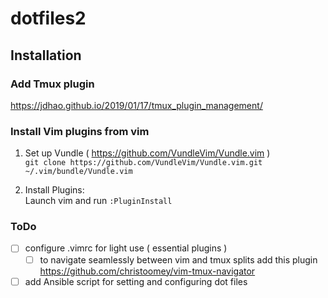 # dotfiles2

## Installation

### Add Tmux plugin
https://jdhao.github.io/2019/01/17/tmux_plugin_management/

### Install Vim plugins from vim
1. Set up Vundle ( https://github.com/VundleVim/Vundle.vim )  
`git clone https://github.com/VundleVim/Vundle.vim.git ~/.vim/bundle/Vundle.vim`

1. Install Plugins:  
Launch vim and run `:PluginInstall`

### ToDo

- [ ]  configure .vimrc for light use ( essential plugins )
    - [ ] to navigate seamlessly between vim and tmux splits add this plugin https://github.com/christoomey/vim-tmux-navigator
- [ ]  add Ansible script for setting and configuring dot files
